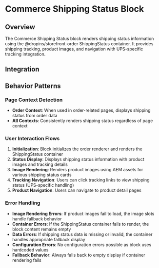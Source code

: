 # Commerce Shipping Status Block

## Overview

The Commerce Shipping Status block renders shipping status information using the @dropins/storefront-order ShippingStatus container. It provides shipping tracking, product images, and navigation with UPS-specific tracking integration.

## Integration

<!-- ### Block Configuration

No block configuration is read via `readBlockConfig()`.

### URL Parameters

No URL parameters directly affect this block's behavior.

### Local Storage

No localStorage keys are used by this block.

### Events

#### Event Listeners

No direct event listeners are implemented in this block.

#### Event Emitters

No events are emitted by this block. -->

## Behavior Patterns

### Page Context Detection

- **Order Context**: When used in order-related pages, displays shipping status from order data
- **All Contexts**: Consistently renders shipping status regardless of page context

### User Interaction Flows

1. **Initialization**: Block initializes the order renderer and renders the ShippingStatus container
2. **Status Display**: Displays shipping status information with product images and tracking details
3. **Image Rendering**: Renders product images using AEM assets for various shipping status cards
4. **Tracking Navigation**: Users can click tracking links to view shipping status (UPS-specific handling)
5. **Product Navigation**: Users can navigate to product detail pages

### Error Handling

- **Image Rendering Errors**: If product images fail to load, the image slots handle fallback behavior
- **Container Errors**: If the ShippingStatus container fails to render, the block content remains empty
- **Data Errors**: If shipping status data is missing or invalid, the container handles appropriate fallback display
- **Configuration Errors**: No configuration errors possible as block uses hardcoded values
- **Fallback Behavior**: Always falls back to empty display if container rendering fails
